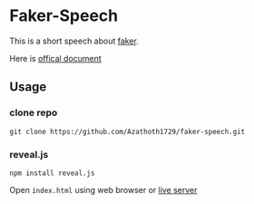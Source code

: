 # Faker-Speech

This is a short speech about [faker](https://github.com/joke2k/faker).

Here is [offical document](https://faker.readthedocs.io/en/master/)

## Usage

### clone repo 

```shell
git clone https://github.com/Azathoth1729/faker-speech.git
```

### reveal.js

```shell
npm install reveal.js
```

Open `index.html` using web browser or [live server](https://marketplace.visualstudio.com/items?itemName=ritwickdey.LiveServer)